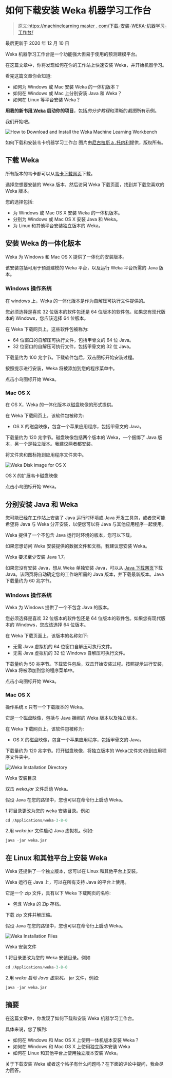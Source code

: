 # 如何下载安装 Weka 机器学习工作台

> 原文:[https://machinelearning master . com/下载-安装-WEKA-机器学习-工作台/](https://machinelearningmastery.com/download-install-weka-machine-learning-workbench/)

最后更新于 2020 年 12 月 10 日

Weka 机器学习工作台是一个功能强大但易于使用的预测建模平台。

在这篇文章中，你将发现如何在你的工作站上快速安装 Weka，并开始机器学习。

看完这篇文章你会知道:

*   如何为 Windows 或 Mac 安装 Weka 的一体机版本？
*   如何在 Windows 或 Mac 上分别安装 Java 和 Weka？
*   如何在 Linux 等平台安装 Weka？

**用我的新书[用 Weka](https://machinelearningmastery.com/machine-learning-mastery-weka/) 启动你的项目**，包括*的分步教程*和清晰的*截图*所有示例。

我们开始吧。

![How to Download and Install the Weka Machine Learning Workbench](img/678c0b6feb3a46c5dd3ce7cdd08d06e0.png)

如何下载和安装韦卡机器学习工作台
图片由[尼古拉斯 a .托内利](https://www.flickr.com/photos/nicholas_t/14038975921/in/photolist-nozqqZ-9dNLiL-8NRyC2-cjkSq1-oztTua-bTzd5B-7nDJWP-ouUzkQ-nqxL2T-rzdr4S-787EzG-2vVkpu-nMS6rx-4Lbxc6-nqxnj7-7girE8-oMsVVE-p3Jour-kLSBV6-edpSpH-dFKdRv-6Y1J98-pWMCXe-5PA3Cu-72u6S-8gLyR8-7tZ3i8-nEZtZJ-8NP1ku-iKrUr5-zHeev-aAoHjH-8vBVVr-8vEXcj-p8QCH2-dQacqK-qivn3a-sas694-Bw5Muj-azVNVK-fEz8c9-nGR321-s8snXL-bA2jbR-83hhmH-7GPr1X-bZCWfG-mHTDBt-HLoQpb-8DRfA5)提供，版权所有。

## 下载 Weka

所有版本的韦卡都可以从[韦卡下载网页](https://waikato.github.io/weka-wiki/downloading_weka/)下载。

选择您想要安装的 Weka 版本，然后访问 Weka 下载页面，找到并下载您喜欢的 Weka 版本。

您的选择包括:

*   为 Windows 或 Mac OS X 安装 Weka 的一体机版本。
*   分别为 Windows 或 Mac OS X 安装 Java 和 Weka。
*   为 Linux 和其他平台安装独立版本的 Weka。

## 安装 Weka 的一体化版本

Weka 为 Windows 和 Mac OS X 提供了一体化的安装版本。

该安装包括可用于预测建模的 Weka 平台，以及运行 Weka 平台所需的 Java 版本。

### Windows 操作系统

在 windows 上，Weka 的一体化版本是作为自解压可执行文件提供的。

您必须选择是喜欢 32 位版本的软件包还是 64 位版本的软件包。如果您有现代版本的 Windows，您应该选择 64 位版本。

在 Weka 下载网页上，这些软件包被称为:

*   64 位窗口的自解压可执行文件，包括甲骨文的 64 位 Java。
*   32 位窗口的自解压可执行文件，包括甲骨文的 32 位 Java。

下载量约为 100 兆字节。下载软件包后，双击图标开始安装过程。

按照提示进行安装，Weka 将被添加到您的程序菜单中。

点击小鸟图标开始 Weka。

### Mac OS X

在 OS X，Weka 的一体化版本以磁盘映像的形式提供。

在 Weka 下载网页上，该软件包被称为:

*   OS X 的磁盘映像，包含一个苹果应用程序，包括甲骨文的 Java。

下载量约为 120 兆字节。磁盘映像包括两个版本的 Weka，一个捆绑了 Java 版本，另一个是独立版本。我建议两者都安装。

将文件夹和图标拖到应用程序文件夹中。

![Weka Disk image for OS X](img/4192214e2d47941dc2d7ca5d5c953299.png)

OS X 的扩展韦卡磁盘映像

点击小鸟图标开始 Weka。

## 分别安装 Java 和 Weka

您可能已经在工作站上安装了 Java 运行时环境或 Java 开发工具包，或者您可能希望将 Java 与 Weka 分开安装，以便您可以将 Java 与其他应用程序一起使用。

Weka 提供了一个不包含 Java 运行时环境的版本，您可以下载。

如果您想访问 Weka 安装提供的数据文件和文档，我建议您安装 Weka。

Weka 要求至少安装 Java 1.7。

如果您没有安装 Java，想从 Weka 单独安装 Java，可以从 [Java 下载网页](https://java.com/en/download/)下载 Java。该网页将自动确定您的工作站所需的 Java 版本，并下载最新版本。Java 下载量约为 60 兆字节。

### Windows 操作系统

Weka 为 Windows 提供了一个不包含 Java 的版本。

您必须选择是喜欢 32 位版本的软件包还是 64 位版本的软件包。如果您有现代版本的 Windows，您应该选择 64 位版本。

在 Weka 下载页面上，该版本的名称如下:

*   无需 Java 虚拟机的 64 位窗口自解压可执行文件。
*   无需 Java 虚拟机的 32 位 Windows 自解压可执行文件。

下载量约为 50 兆字节。下载软件包后，双击开始安装过程。按照提示进行安装，Weka 将被添加到您的程序菜单中。

点击小鸟图标开始 Weka。

### Mac OS X

操作系统 x 只有一个下载版本的 Weka。

它是一个磁盘映像，包括与 Java 捆绑的 Weka 版本以及独立版本。

在 Weka 下载网页上，该软件包被称为:

*   OS X 的磁盘映像，包含一个苹果应用程序，包括甲骨文的 Java。

下载量约为 120 兆字节。打开磁盘映像，将独立版本的 Weka(文件夹)拖到应用程序文件夹中。

![Weka Installation Directory](img/a4b3edeee874b6e7869b31a8f749ad8e.png)

Weka 安装目录

双击 *weka.jar* 文件启动 Weka。

假设 Java 在您的路径中，您也可以在命令行上启动 Weka。

1.将目录更改为您的 weka 安装目录。例如

```py
cd /Applications/weka-3-8-0
```

2.用 *weka.jar* 文件启动 Java 虚拟机。例如:

```py
java -jar weka.jar
```

## 在 Linux 和其他平台上安装 Weka

Weka 还提供了一个独立版本，您可以在 Linux 和其他平台上安装。

Weka 运行在 Java 上，可以在所有支持 Java 的平台上使用。

它是一个 zip 文件，具有以下 Weka 下载网页的名称:

*   包含 Weka 的 Zip 存档。

下载 zip 文件并解压缩。

假设 Java 在您的路径中，您也可以在命令行上启动 Weka。

![Weka Installation Files](img/b8f8bbe7753f406ab92ad78e3b5add09.png)

Weka 安装文件

1.将目录更改为您的 Weka 安装目录。例如

```py
cd /Applications/weka-3-8-0
```

2.用 *weka 启动 Java 虚拟机。* jar 文件，例如:

```py
java -jar weka.jar
```

## 摘要

在这篇文章中，你发现了如何下载和安装 Weka 机器学习工作台。

具体来说，您了解到:

*   如何在 Windows 和 Mac OS X 上使用一体机版本安装 Weka？
*   如何在 Windows 和 Mac OS X 上使用独立版本安装 Weka
*   如何在 Linux 和其他平台上使用独立版本安装 Weka。

关于下载安装 Weka 或者这个帖子有什么问题吗？在下面的评论中提问，我会尽力回答。